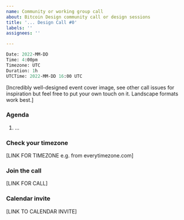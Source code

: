 ```yaml
---
name: Community or working group call
about: Bitcoin Design community call or design sessions
title: '... Design Call #0'
labels: ''
assignees: ''

---
```


```meta
Date: 2022-MM-DD
Time: 4:00pm
Timezone: UTC
Duration: 1h
UTCTime: 2022-MM-DD 16:00 UTC
```

[Incredibly well-designed event cover image, see other call issues for inspiration but feel free to put your own touch on it. Landscape formats work best.]

### Agenda

1. ...

### Check your timezone

[LINK FOR TIMEZONE e.g. from everytimezone.com]

### Join the call

[LINK FOR CALL]

### Calendar invite

[LINK TO CALENDAR INVITE]
